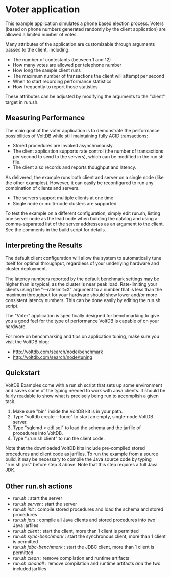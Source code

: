 Voter application
===========================

This example application simulates a phone based election process. Voters (based on phone numbers generated randomly by the client application) are allowed a limited number of votes.

Many attributes of the application are customizable through arguments passed to the client, including:

- The number of contestants (between 1 and 12)
- How many votes are allowed per telephone number
- How long the sample client runs
- The maximum number of transactions the client will attempt per second
- When to start recording performance statistics
- How frequently to report those statistics

These attributes can be adjusted by modifying the arguments to the "client" target in run.sh.

Measuring Performance
---------------------
The main goal of the voter application is to demonstrate the performance possibilities of VoltDB while still maintaining fully ACID transactions:

- Stored procedures are invoked asynchronously.
- The client application supports rate control (the number of transactions per second to send to the servers), which can be modified in the run.sh file.
- The client also records and reports thoughput and latency.

As delivered, the example runs both client and server on a single node (like the other examples). However, it can easily be reconfigured to run any combination of clients and servers.

- The servers support multiple clients at one time
- Single node or multi-node clusters are supported

To test the example on a different configuration, simply edit run.sh, listing one server node as the lead node when building the catalog and using a comma-separated list of the server addresses as an argument to the client. See the comments in the build script for details.

Interpreting the Results
------------------------
The default client configuration will allow the system to automatically tune itself for optimal throughput, regardless of your underlying hardware and cluster deployment.

The latency numbers reported by the default benchmark settings may be higher than is typical, as the cluster is near peak load. Rate-limiting your clients using the "--ratelimit=X" argument to a number that is less than the maximum throughput for your hardware should show lower and/or more consistent latency numbers. This can be done easily by editing the run.sh script.

The "Voter" application is specifically designed for benchmarking to give you a good feel for the type of performance VoltDB is capable of on your hardware.

For more on benchmarking and tips on application tuning, make sure you visit the VoltDB blog:
 - http://voltdb.com/search/node/benchmark
 - http://voltdb.com/search/node/tuning


Quickstart
-----------
VoltDB Examples come with a run.sh script that sets up some environment and saves some of the typing needed to work with Java clients. It should be fairly readable to show what is precisely being run to accomplish a given task.

1. Make sure "bin" inside the VoltDB kit is in your path.
2. Type "voltdb create --force" to start an empty, single-node VoltDB server.
3. Type "sqlcmd < ddl.sql" to load the schema and the jarfile of procedures into VoltDB.
4. Type "./run.sh client" to run the client code.

Note that the downloaded VoltDB kits include pre-compiled stored procedures and client code as jarfiles. To run the example from a source build, it may be necessary to compile the Java source code by typing "run.sh jars" before step 3 above. Note that this step requires a full Java JDK.

Other run.sh actions
-----------
- *run.sh* : start the server
- *run.sh server* : start the server
- *run.sh init* : compile stored procedures and load the schema and stored procedures
- *run.sh jars* : compile all Java clients and stored procedures into two Java jarfiles
- *run.sh client* : start the client, more than 1 client is permitted
- *run.sh sync-benchmark* : start the synchronous client, more than 1 client is permitted
- *run.sh jdbc-benchmark* : start the JDBC client, more than 1 client is permitted
- *run.sh clean* : remove compilation and runtime artifacts
- *run.sh cleanall* : remove compilation and runtime artifacts *and* the two included jarfiles



